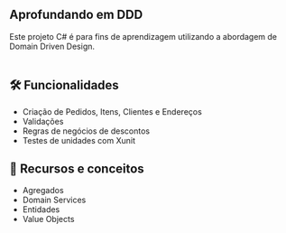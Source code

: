 ## Aprofundando em DDD
Este projeto C# é para fins de aprendizagem utilizando a abordagem de Domain Driven Design.
<br>
<br>

## 🛠 Funcionalidades
- Criação de Pedidos, Itens, Clientes e Endereços
- Validações
- Regras de negócios de descontos
- Testes de unidades com Xunit

## 📖 Recursos e conceitos
- Agregados
- Domain Services
- Entidades
- Value Objects

